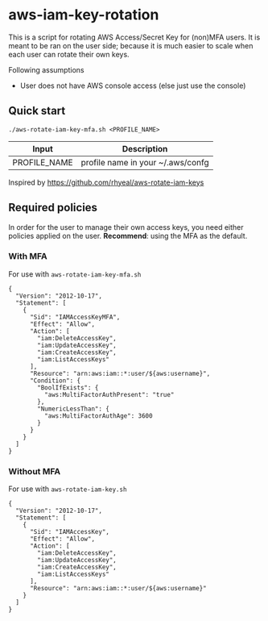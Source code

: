 # aws-iam-key-rotation

This is a script for rotating AWS Access/Secret Key for (non)MFA users. It is meant to be ran on the user side; because it is much easier to scale when each user can rotate their own keys.

Following assumptions

- User does not have AWS console access (else just use the console)

## Quick start

```
./aws-rotate-iam-key-mfa.sh <PROFILE_NAME>
```

| Input        | Description                        |
| ------------ | ---------------------------------- |
| PROFILE_NAME | profile name in your ~/.aws/confg  |

Inspired by https://github.com/rhyeal/aws-rotate-iam-keys


## Required policies
In order for the user to manage their own access keys, you need either policies applied on the user. 
**Recommend**: using the MFA as the default. 

### With MFA
For use with `aws-rotate-iam-key-mfa.sh`

```
{
  "Version": "2012-10-17",
  "Statement": [
    {
      "Sid": "IAMAccessKeyMFA",
      "Effect": "Allow",
      "Action": [
        "iam:DeleteAccessKey",
        "iam:UpdateAccessKey",
        "iam:CreateAccessKey",
        "iam:ListAccessKeys"
      ],
      "Resource": "arn:aws:iam::*:user/${aws:username}",
      "Condition": {
        "BoolIfExists": {
          "aws:MultiFactorAuthPresent": "true"
        },
        "NumericLessThan": {
          "aws:MultiFactorAuthAge": 3600
        }
      }
    }
  ]
}
```


### Without MFA
For use with `aws-rotate-iam-key.sh`

```
{
  "Version": "2012-10-17",
  "Statement": [
    {
      "Sid": "IAMAccessKey",
      "Effect": "Allow",
      "Action": [
        "iam:DeleteAccessKey",
        "iam:UpdateAccessKey",
        "iam:CreateAccessKey",
        "iam:ListAccessKeys"
      ],
      "Resource": "arn:aws:iam::*:user/${aws:username}"
    }
  ]
}
```